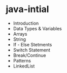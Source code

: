 # java-intial

- Introduction
- Data Types & Variables
- Arrays
- String
- If - Else Stetments
- Switch Statement
- Break/Continue
- Patterns
- LinkedList
